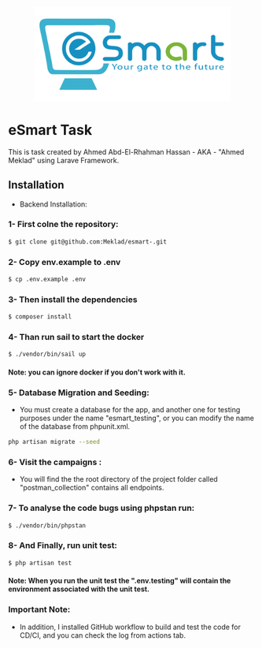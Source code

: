 <p align="center"><a href="https://esmart-me.com/" target="_blank"><img src="https://raw.githubusercontent.com/Meklad/esmart-/main/public/esmart-logo.png" width="400" alt="eSmart Logo"></a></p>

# eSmart Task 

This is task created by Ahmed Abd-El-Rhahman Hassan - AKA - "Ahmed Meklad" using Larave Framework.

## Installation

- Backend Installation:
### 1- First colne the repository:

```bash
$ git clone git@github.com:Meklad/esmart-.git
```

### 2- Copy env.example to .env
```bash
$ cp .env.example .env
```

### 3- Then install the dependencies
```bash
$ composer install
```

### 4- Than run sail to start the docker
```bash
$ ./vendor/bin/sail up
```
#### Note: you can ignore docker if you don't work with it.

### 5- Database Migration and Seeding:
- You must create a database for the app, and another one for testing purposes under the name "esmart_testing", or you can modify the name of the database from phpunit.xml.
```bash
php artisan migrate --seed
```

### 6- Visit the campaigns :
- You will find the the root directory of the project folder called "postman_collection" contains all endpoints.


### 7- To analyse the code bugs using phpstan run:
```bash
$ ./vendor/bin/phpstan
```

### 8- And Finally, run unit test:
```bash
$ php artisan test
```
#### Note: When you run the unit test the ".env.testing" will contain the environment associated with the unit test. 

### Important Note:
- In addition, I installed GitHub workflow to build and test the code for CD/CI, and you can check the log from actions tab.
